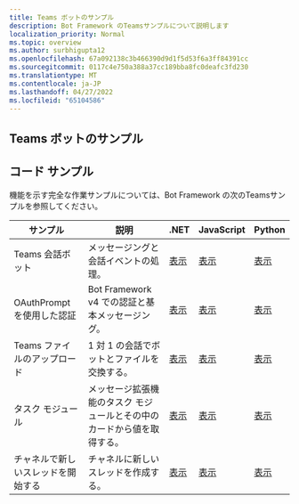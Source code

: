 ```yaml
---
title: Teams ボットのサンプル
description: Bot Framework のTeamsサンプルについて説明します
localization_priority: Normal
ms.topic: overview
ms.author: surbhigupta12
ms.openlocfilehash: 67a092138c3b466390d9d1f5d53f6a3ff84391cc
ms.sourcegitcommit: 0117c4e750a388a37cc189bba8fc0deafc3fd230
ms.translationtype: MT
ms.contentlocale: ja-JP
ms.lasthandoff: 04/27/2022
ms.locfileid: "65104586"
---
```

## <a name="teams-bot-samples"></a>Teams ボットのサンプル

## <a name="code-sample"></a>コード サンプル

機能を示す完全な作業サンプルについては、Bot Framework の次のTeamsサンプルを参照してください。

| **サンプル** | **説明** | **.NET** | **JavaScript** | **Python** |
|--------|------------- |---|---|---|
| Teams 会話ボット | メッセージングと会話イベントの処理。 | [表示](https://github.com/microsoft/BotBuilder-Samples/tree/master/samples/csharp_dotnetcore/57.teams-conversation-bot)| [表示](https://github.com/microsoft/BotBuilder-Samples/tree/master/samples/javascript_nodejs/57.teams-conversation-bot)| [表示](https://github.com/microsoft/BotBuilder-Samples/tree/master/samples/python/57.teams-conversation-bot) |
| OAuthPrompt を使用した認証| Bot Framework v4 での認証と基本メッセージング。 | [表示](https://github.com/microsoft/BotBuilder-Samples/tree/master/samples/csharp_dotnetcore/46.teams-auth)| [表示](https://github.com/microsoft/BotBuilder-Samples/tree/master/samples/javascript_nodejs/46.teams-auth)| [表示](https://github.com/microsoft/BotBuilder-Samples/tree/master/samples/python/46.teams-auth) |
|Teams ファイルのアップロード | 1 対 1 の会話でボットとファイルを交換する。 | [表示](https://github.com/microsoft/BotBuilder-Samples/tree/master/samples/csharp_dotnetcore/56.teams-file-upload) | [表示](https://github.com/microsoft/BotBuilder-Samples/tree/master/samples/javascript_nodejs/56.teams-file-upload) | [表示](https://github.com/microsoft/BotBuilder-Samples/tree/master/samples/python/56.teams-file-upload) |
| タスク モジュール | メッセージ拡張機能のタスク モジュールとその中のカードから値を取得する。 | [表示](https://github.com/microsoft/BotBuilder-Samples/tree/main/samples/csharp_dotnetcore/54.teams-task-module) | [表示](https://github.com/microsoft/BotBuilder-Samples/tree/main/samples/javascript_nodejs/54.teams-task-module) | [表示](https://github.com/microsoft/BotBuilder-Samples/tree/main/samples/python/54.teams-task-module) |
| チャネルで新しいスレッドを開始する | チャネルに新しいスレッドを作成する。 | [表示](https://github.com/microsoft/BotBuilder-Samples/tree/main/samples/csharp_dotnetcore/58.teams-start-new-thread-in-channel) | [表示](https://github.com/microsoft/BotBuilder-Samples/tree/main/samples/javascript_nodejs/58.teams-start-new-thread-in-channel) | [表示](https://github.com/microsoft/BotBuilder-Samples/tree/main/samples/python/58.teams-start-thread-in-channel) |
